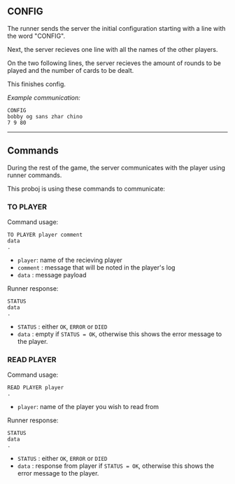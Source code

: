 ## CONFIG
The runner sends the server the initial configuration starting with a line with the word "CONFIG".

Next, the server recieves one line with all the names of the other players.

On the two following lines, the server recieves the amount of rounds to be played and the number of cards to be dealt.

This finishes config.

*Example communication:*
```
CONFIG
bobby og sans zhar chino
7 9 80
```
---

## Commands

During the rest of the game, the server communicates with the player using runner commands.

This proboj is using these commands to communicate:

### TO PLAYER

Command usage: 
```
TO PLAYER player comment
data
.
```

 - `player`: name of the recieving player
 - `comment` : message that will be noted in the player's log
 - `data` : message payload

Runner response:
```
STATUS
data
.
```

 - `STATUS` : either `OK`, `ERROR` or `DIED`
 - `data` : empty if `STATUS = OK`, otherwise this shows the error message to the player.

### READ PLAYER

Command usage:
```
READ PLAYER player
.
```

 - `player`: name of the player you wish to read from

Runner response:
```
STATUS
data
.
```

 - `STATUS` : either `OK`, `ERROR` or `DIED`
 - `data` : response from player if `STATUS = OK`, otherwise this shows the error message to the player.